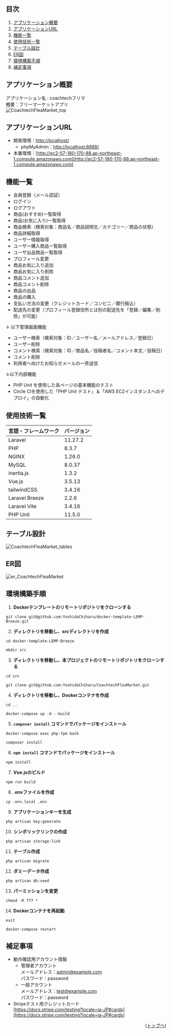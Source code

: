 <div id="top"></div>

## 目次

1. [アプリケーション概要](#アプリケーション概要)
2. [アプリケーションURL](#アプリケーションURL)
3. [機能一覧](#機能一覧)
4. [使用技術一覧](#使用技術一覧)
5. [テーブル設計](#テーブル設計)
6. [ER図](#ER図)
7. [環境構築手順](#環境構築手順)
8. [補足事項](#補足事項)

## アプリケーション概要

アプリケーション名 : coachtechフリマ<br>
概要：フリーマーケットアプリ<br>
![CoachtechFleaMarket_top](/CoachtechFleaMarket_top.png)

## アプリケーションURL

- 開発環境：[http://localhost/](http://localhost/)
    - phpMyAdmin：[http://localhost:8888/](http://localhost:8888/)
- 本番環境：[http://ec2-57-180-170-88.ap-northeast-1.compute.amazonaws.com](http://ec2-57-180-170-88.ap-northeast-1.compute.amazonaws.com)

## 機能一覧

- 会員登録（メール認証）
- ログイン
- ログアウト
- 商品(おすすめ)一覧取得
- 商品(お気に入り)一覧取得
- 商品検索（検索対象：商品名／商品説明文／カテゴリー／商品の状態）
- 商品詳細取得
- ユーザー情報取得
- ユーザー購入商品一覧取得
- ユーザ出品商品一覧取得
- プロフィール変更
- 商品お気に入り追加
- 商品お気に入り削除
- 商品コメント追加
- 商品コメント削除
- 商品の出品
- 商品の購入
- 支払い方法の変更（クレジットカード／コンビニ／銀行振込）
- 配送先の変更（プロフィール登録住所とは別の配送先を「登録／編集／削除」が可能）

↓ 以下管理画面機能
- ユーザー検索（検索対象：ID／ユーザー名／メールアドレス／登録日）
- ユーザー削除
- コメント検索（検索対象：ID／商品名／投稿者名／コメント本文／投稿日）
- コメント削除
- 利用者へ向けたお知らせメールの一斉送信

↓以下内部機能
- PHP Unit を使用した各ページの基本機能のテスト
- Circle CIを使用した「PHP Unit テスト」＆「AWS EC2インスタンスへのデプロイ」の自動化

## 使用技術一覧

| 言語・フレームワーク  | バージョン |
| --------------------- | ---------- |
| Laravel               | 11.27.2    |
| PHP                   | 8.3.7      |
| NGINX                 | 1.26.0     |
| MySQL                 | 8.0.37     |
| inertia.js            | 1.3.2      |
| Vue.js                | 3.5.13     |
| tailwindCSS           | 3.4.16     |
| Laravel Breeze        | 2.2.6      |
| Laravel Vite          | 3.4.16     |
| PHP Unit              | 11.5.0     |

## テーブル設計

![CoachtechFleaMarket_tables](/CoachtechFleaMarket_tables.png)

## ER図

![er_CoachtechFleaMarket](/er_CoachtechFleaMarket.png)

## 環境構築手順

1. **Dockerテンプレートのリモートリポジトリをクローンする**
```
git clone git@github.com:YoshidaChiharu/docker-template-LEMP-Breeze.git
```
2. **ディレクトリを移動し、srcディレクトリを作成**
```
cd docker-template-LEMP-Breeze
```
```
mkdir src
```
3. **ディレクトリを移動し、本プロジェクトのリモートリポジトリをクローンする**
```
cd src
```
```
git clone git@github.com:YoshidaChiharu/CoachtechFleaMarket.git
```
4. **ディレクトリを移動し、Dockerコンテナを作成**
```
cd ..
```
```
docker-compose up -d --build
```
5. **`composer install` コマンドでパッケージをインストール**
```
docker-compose exec php-fpm bash
```
```
composer install
```
6. **`npm install` コマンドでパッケージをインストール**
```
npm install
```
7. **Vue.jsのビルド**
```
npm run build
```
8. **.envファイルを作成**
```
cp .env.local .env
```
9. **アプリケーションキーを生成**
```
php artisan key:generate
```
10. **シンボリックリンクの作成**
```
php artisan storage:link
```
11. **テーブル作成**
```
php artisan migrate
```
12. **ダミーデータ作成**
```
php artisan db:seed
```
13. **パーミッションを変更**
```
chmod -R 777 *
```
14. **Dockerコンテナを再起動**
```
exit
```
```
docker-compose restart
```

## 補足事項

- 動作確認用アカウント情報
    - 管理者アカウント\
        メールアドレス：admin@example.com\
        パスワード：password
    - 一般アカウント\
        メールアドレス：test@example.com\
        パスワード：password
- Stripeテスト用クレジットカード\
    [https://docs.stripe.com/testing?locale=ja-JP#cards](https://docs.stripe.com/testing?locale=ja-JP#cards)

<p align="right">(<a href="#top">トップへ</a>)</p>
